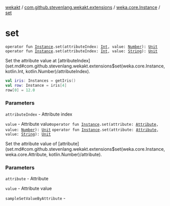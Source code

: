 [wekakt](../../index.md) / [com.github.stevenlang.wekakt.extensions](../index.md) / [weka.core.Instance](index.md) / [set](./set.md)

# set

`operator fun `[`Instance`](http://weka.sourceforge.net/doc.stable/weka/core/Instance.html)`.set(attributeIndex: `[`Int`](https://kotlinlang.org/api/latest/jvm/stdlib/kotlin/-int/index.html)`, value: `[`Number`](https://kotlinlang.org/api/latest/jvm/stdlib/kotlin/-number/index.html)`): `[`Unit`](https://kotlinlang.org/api/latest/jvm/stdlib/kotlin/-unit/index.html)
`operator fun `[`Instance`](http://weka.sourceforge.net/doc.stable/weka/core/Instance.html)`.set(attributeIndex: `[`Int`](https://kotlinlang.org/api/latest/jvm/stdlib/kotlin/-int/index.html)`, value: `[`String`](https://kotlinlang.org/api/latest/jvm/stdlib/kotlin/-string/index.html)`): `[`Unit`](https://kotlinlang.org/api/latest/jvm/stdlib/kotlin/-unit/index.html)

Set the attribute value at [attributeIndex](set.md#com.github.stevenlang.wekakt.extensions$set(weka.core.Instance, kotlin.Int, kotlin.Number)/attributeIndex).

``` kotlin
val iris: Instances = getIris()
val row: Instance = iris[4]
row[0] = 12.0
```

### Parameters

`attributeIndex` - Attribute index

`value` - Attribute value`operator fun `[`Instance`](http://weka.sourceforge.net/doc.stable/weka/core/Instance.html)`.set(attribute: `[`Attribute`](http://weka.sourceforge.net/doc.stable/weka/core/Attribute.html)`, value: `[`Number`](https://kotlinlang.org/api/latest/jvm/stdlib/kotlin/-number/index.html)`): `[`Unit`](https://kotlinlang.org/api/latest/jvm/stdlib/kotlin/-unit/index.html)
`operator fun `[`Instance`](http://weka.sourceforge.net/doc.stable/weka/core/Instance.html)`.set(attribute: `[`Attribute`](http://weka.sourceforge.net/doc.stable/weka/core/Attribute.html)`, value: `[`String`](https://kotlinlang.org/api/latest/jvm/stdlib/kotlin/-string/index.html)`): `[`Unit`](https://kotlinlang.org/api/latest/jvm/stdlib/kotlin/-unit/index.html)

Set the attribute value of [attribute](set.md#com.github.stevenlang.wekakt.extensions$set(weka.core.Instance, weka.core.Attribute, kotlin.Number)/attribute).

### Parameters

`attribute` - Attribute

`value` - Attribute value

`sampleSetValueByAttribute` - 